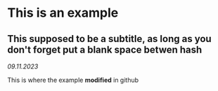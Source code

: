 # This is an example #

## This supposed to be a subtitle, as long as you don't forget put a blank space betwen hash ##

*09.11.2023*

This is where the example **modified** in github
